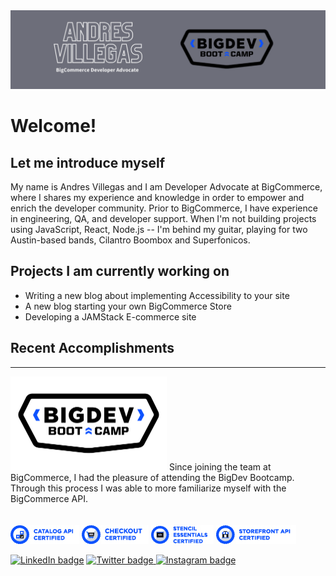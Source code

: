 <img src="https://github.com/thisisvillegas/thisisvillegas/blob/main/assets/Andres_Villegas_grey.png" alt="BigDevCatalogBadge"/>

# Welcome! 

## Let me introduce myself

My name is Andres Villegas and I am Developer Advocate at BigCommerce, where I shares my experience and knowledge in order to empower and enrich the developer community. Prior to BigCommerce, I have experience in engineering, QA, and developer support. When I'm not  building projects using JavaScript, React, Node.js -- I'm behind my guitar, playing for two Austin-based bands, Cilantro Boombox and Superfonicos. 

## Projects I am currently working on


* Writing a new blog about implementing Accessibility to your site
* A new blog starting your own BigCommerce Store
* Developing a JAMStack E-commerce site


## Recent Accomplishments
---
<img src="https://github.com/thisisvillegas/thisisvillegas/blob/main/assets/BigDev_2Color_Lockup.png" alt="BigDevBadge" width="250"/>
Since joining the team at BigCommerce, I had the pleasure of attending the BigDev Bootcamp. Through this process I was able to more familiarize myself with the BigCommerce API. 


<br/>
<br/>
<br/>

<span>
<img src="https://github.com/thisisvillegas/thisisvillegas/blob/main/assets/Signature_CatalogAPI.jpg" alt="BigDevCatalogBadge"/>
<img src="https://github.com/thisisvillegas/thisisvillegas/blob/main/assets/Signature_Checkout.jpg" alt="BigDevCheckoutBadge"/>
<img src="https://github.com/thisisvillegas/thisisvillegas/blob/main/assets/Signature_StencilEssentials.jpg" alt="BigDevStencilBadge"/>
<img src="https://github.com/thisisvillegas/thisisvillegas/blob/main/assets/Signature_StorefrontAPI.jpg" alt="BigDevStorefrontBadge"/>
</span>

<br/>

<a href="https://www.linkedin.com/in/andres-villegas-79867ab7/"> ![LinkedIn badge](https://img.shields.io/badge/-LinkedIn-0e76a8?style=plastic&logo=linkedIn)</a>
<a href="https://twitter.com/thisisvillegas">![Twitter badge](https://img.shields.io/badge/-Twitter-1DA1F2?style=plastic&logo=Twitter) </a>
<a href="https://www.instagram.com/doktordres/">![Instagram badge](https://img.shields.io/badge/-Instagram-833AB4?style=plastic&logo=Instagram)</a>
